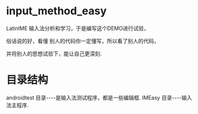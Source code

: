 # input_method_easy

LatinIME 输入法分析和学习，于是编写这个DEMO进行试验，

俗话说的好，看懂 别人的代码你一定懂写，所以看了别人的代码，

并将别人的思想试验下，能让自己更深刻.

# 目录结构
androidtest 目录----是输入法测试程序，都是一些编辑框.
IMEasy 目录----输入法主程序.